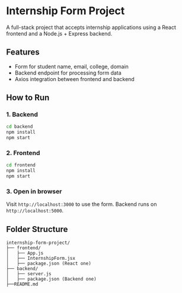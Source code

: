 # Internship Form Project

A full-stack project that accepts internship applications using a React frontend and a Node.js + Express backend.

## Features
- Form for student name, email, college, domain
- Backend endpoint for processing form data
- Axios integration between frontend and backend

## How to Run

### 1. Backend
```bash
cd backend
npm install
npm start
```

### 2. Frontend
```bash
cd frontend
npm install
npm start
```

### 3. Open in browser
Visit `http://localhost:3000` to use the form. Backend runs on `http://localhost:5000`.

## Folder Structure
```
internship-form-project/
├── frontend/
│   ├── App.js
│   ├── InternshipForm.jsx
│   ├── package.json (React one)
├── backend/
│   ├── server.js
│   ├── package.json (Backend one)
├──README.md

```
